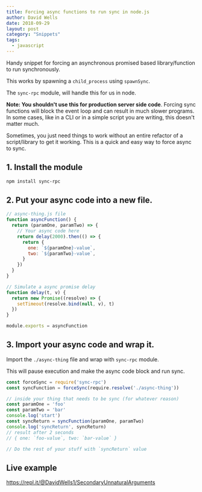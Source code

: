 ```yaml
---
title: Forcing async functions to run sync in node.js
author: David Wells
date: 2018-09-29
layout: post
category: "Snippets"
tags:
  - javascript
---
```


Handy snippet for forcing an asynchronous promised based library/function to run synchronously.

This works by spawning a `child_process` using `spawnSync`.

The `sync-rpc` module, will handle this for us in node.

**Note: You shouldn't use this for production server side code**. Forcing sync functions will block the event loop and can result in much slower programs. In some cases, like in a CLI or in a simple script you are writing, this doesn't matter much.

Sometimes, you just need things to work without an entire refactor of a script/library to get it working. This is a quick and easy way to force async to sync.

## 1. Install the module

```bash
npm install sync-rpc
```

## 2. Put your async code into a new file.

```javascript
// async-thing.js file
function asyncFunction() {
  return (paramOne, paramTwo) => {
    // Your async code here
    return delay(2000).then(() => {
      return {
        one: `${paramOne}-value`,
        two: `${paramTwo}-value`,
      }
    })
  }
}

// Simulate a async promise delay
function delay(t, v) {
  return new Promise((resolve) => {
    setTimeout(resolve.bind(null, v), t)
  })
}

module.exports = asyncFunction
```


## 3. Import your async code and wrap it.

Import the `./async-thing` file and wrap with `sync-rpc` module.

This will pause execution and make the async code block and run sync.

```javascript
const forceSync = require('sync-rpc')
const syncFunction = forceSync(require.resolve('./async-thing'))

// inside your thing that needs to be sync (for whatever reason)
const paramOne = 'foo'
const paramTwo = 'bar'
console.log('start')
const syncReturn = syncFunction(paramOne, paramTwo)
console.log('syncReturn', syncReturn)
// result after 2 seconds
// { one: `foo-value`, two: `bar-value` }

// Do the rest of your stuff with `syncReturn` value
```

## Live example

https://repl.it/@DavidWells1/SecondaryUnnaturalArguments

